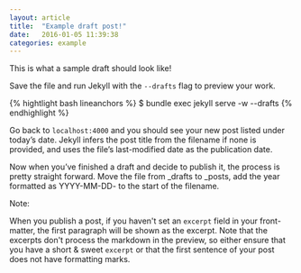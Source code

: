 ```yaml
---
layout: article
title:  "Example draft post!"
date:   2016-01-05 11:39:38
categories: example
---
```



This is what a sample draft should look like!

Save the file and run Jekyll with the `--drafts` flag to preview your work.

{% hightlight bash lineanchors %}
$ bundle exec jekyll serve -w --drafts
{% endhighlight %}

Go back to `localhost:4000` and you should see your new post listed under today’s date. Jekyll infers the post title from the filename if none is provided, and uses the file’s last-modified date as the publication date.

Now when you’ve finished a draft and decide to publish it, the process is pretty straight forward. Move the file from _drafts to _posts, add the year formatted as YYYY-MM-DD- to the start of the filename.

Note: 

When you publish a post, if you haven't set an `excerpt` field in your front-matter, the first paragraph will be shown as the excerpt. Note that the excerpts don't process the markdown in the preview, so either ensure that you have a short & sweet `excerpt` or that the first sentence of your post does not have formatting marks.

